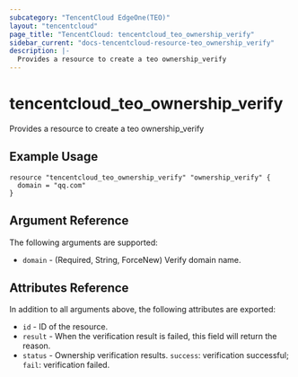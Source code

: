 ```yaml
---
subcategory: "TencentCloud EdgeOne(TEO)"
layout: "tencentcloud"
page_title: "TencentCloud: tencentcloud_teo_ownership_verify"
sidebar_current: "docs-tencentcloud-resource-teo_ownership_verify"
description: |-
  Provides a resource to create a teo ownership_verify
---
```


# tencentcloud_teo_ownership_verify

Provides a resource to create a teo ownership_verify

## Example Usage

```hcl
resource "tencentcloud_teo_ownership_verify" "ownership_verify" {
  domain = "qq.com"
}
```

## Argument Reference

The following arguments are supported:

* `domain` - (Required, String, ForceNew) Verify domain name.

## Attributes Reference

In addition to all arguments above, the following attributes are exported:

* `id` - ID of the resource.
* `result` - When the verification result is failed, this field will return the reason.
* `status` - Ownership verification results. `success`: verification successful; `fail`: verification failed.


